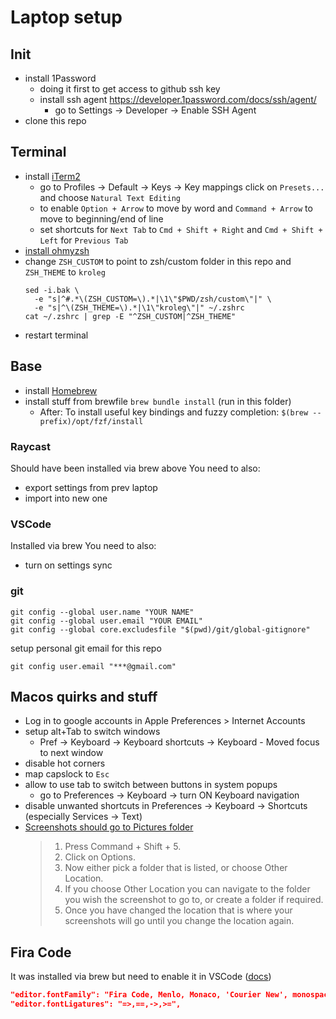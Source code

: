 # Laptop setup

## Init
- install 1Password
  - doing it first to get access to github ssh key
  - install ssh agent https://developer.1password.com/docs/ssh/agent/
    - go to Settings -> Developer -> Enable SSH Agent
- clone this repo

## Terminal
- install [iTerm2](https://iterm2.com/)
  - go to Profiles -> Default -> Keys -> Key mappings click on `Presets...` and choose `Natural Text Editing`
  - to enable `Option + Arrow` to move by word and `Command + Arrow` to move to beginning/end of line
  - set shortcuts for `Next Tab` to `Cmd + Shift + Right` and `Cmd + Shift + Left` for `Previous Tab`
- [install ohmyzsh](https://ohmyz.sh/#install)
- change `ZSH_CUSTOM` to point to zsh/custom folder in this repo and `ZSH_THEME` to `kroleg`
  ```shell
  sed -i.bak \
    -e "s|^#.*\(ZSH_CUSTOM=\).*|\1\"$PWD/zsh/custom\"|" \
    -e "s|^\(ZSH_THEME=\).*|\1\"kroleg\"|" ~/.zshrc
  cat ~/.zshrc | grep -E "^ZSH_CUSTOM|^ZSH_THEME"
  ```
- restart terminal

## Base
- install [Homebrew](https://brew.sh/)
- install stuff from brewfile
  `brew bundle install` (run in this folder)
  - After: To install useful key bindings and fuzzy completion:
    `$(brew --prefix)/opt/fzf/install`

### Raycast
Should have been installed via brew above
You need to also:
- export settings from prev laptop
- import into new one

### VSCode
Installed via brew
You need to also:
- turn on settings sync

### git
```shell
git config --global user.name "YOUR NAME"
git config --global user.email "YOUR EMAIL"
git config --global core.excludesfile "$(pwd)/git/global-gitignore"
```

setup personal git email for this repo
```shell
git config user.email "***@gmail.com"
```

## Macos quirks and stuff
- Log in to google accounts in Apple Preferences > Internet Accounts
- setup alt+Tab to switch windows
  - Pref -> Keyboard -> Keyboard shortcuts -> Keyboard - Moved focus to next window
- disable hot corners
- map capslock to `Esc`
- allow to use tab to switch between buttons in system popups
  - go to Preferences -> Keyboard -> turn ON Keyboard navigation
- disable unwanted shortcuts in Preferences -> Keyboard -> Shortcuts (especially Services -> Text)
- [Screenshots should go to Pictures folder](https://www.macworld.co.uk/how-to/change-where-mac-screenshots-savedt-3682381/)
  > 1. Press Command + Shift + 5.
  > 2. Click on Options.
  > 3. Now either pick a folder that is listed, or choose Other Location.
  > 4. If you choose Other Location you can navigate to the folder you wish the screenshot to go to, or create a folder if required.
  > 5. Once you have changed the location that is where your screenshots will go until you change the location again.

## Fira Code
It was installed via brew but need to enable it in VSCode ([docs](https://github.com/tonsky/FiraCode/wiki/VS-Code-Instructions))
```json
"editor.fontFamily": "Fira Code, Menlo, Monaco, 'Courier New', monospace",
"editor.fontLigatures": "=>,==,->,>=",
```
